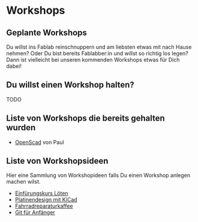 # Workshops

## Geplante Workshops

Du willst ins Fablab reinschnuppern und am liebsten etwas mit nach Hause nehmen? Oder Du bist bereits Fablabber:in und willst so richtig los legen?
Dann ist vielleicht bei unseren kommenden Workshops etwas für Dich dabei!

## Du willst einen Workshop halten?

TODO

## Liste von Workshops die bereits gehalten wurden

* [OpenScad](/events/workshops/openscad.md) von Paul

## Liste von Workshopsideen

Hier eine Sammlung von Workshopideen falls Du einen Workshop anlegen machen wilst.

* [Einfürungskurs Löten](/events/workshops/soldering.md)
* [Platinendesign mit KiCad](/events/workshops/kicad.md)
* [Fahrradreparaturkaffee](/events/workshops/bikecaffee.md)
* [Git für Anfänger](/events/workshops/git.md)
